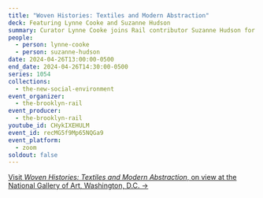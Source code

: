 ```yaml
---
title: "Woven Histories: Textiles and Modern Abstraction"
deck: Featuring Lynne Cooke and Suzanne Hudson
summary: Curator Lynne Cooke joins Rail contributor Suzanne Hudson for a conversation.
people:
  - person: lynne-cooke
  - person: suzanne-hudson
date: 2024-04-26T13:00:00-0500
end_date: 2024-04-26T14:30:00-0500
series: 1054
collections:
  - the-new-social-environment
event_organizer:
  - the-brooklyn-rail
event_producer:
  - the-brooklyn-rail
youtube_id: CHykIXEHULM
event_id: recMG5f9Mp65NQGa9
event_platform:
  - zoom
soldout: false
---
```

[V﻿isit *Woven Histories: Textiles and Modern Abstraction*, on view at the National Gallery of Art, Washington, D.C. →](https://www.nga.gov/exhibitions/2024/woven-histories-textiles-modern-abstraction.html)